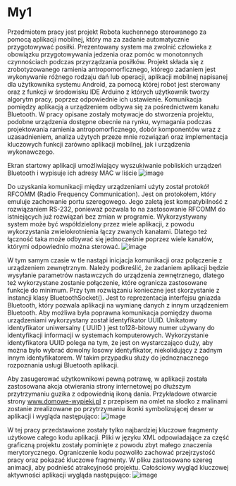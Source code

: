 # My1

Przedmiotem pracy jest projekt Robota kuchennego sterowanego za pomocą aplikacji mobilnej, który ma za zadanie automatycznie przygotowywać posiłki. Prezentowany system ma zwolnić człowieka z obowiązku przygotowywania jedzenia oraz pomóc w monotonnych czynnościach podczas przyrządzania posiłków. Projekt składa się z zrobotyzowanego ramienia antropomorficznego, którego zadaniem jest wykonywanie różnego rodzaju dań lub operacji, aplikacji mobilnej napisanej dla użytkownika systemu Android, za pomocą której robot jest sterowany oraz z funkcji w środowisku IDE Arduino z których użytkownik tworzy algorytm pracy, poprzez odpowiednie ich ustawienie. Komunikacja pomiędzy aplikacją a urządzeniem odbywa się za pośrednictwem kanału Bluetooth. W pracy opisane zostały motywacje do stworzenia projektu, podobne urządzenia dostępne obecnie na rynku, wymagania podczas projektowania ramienia antropomorficznego, dobór komponentów wraz z uzasadnieniem, analiza użytych przeze mnie rozwiązań oraz implementacja kluczowych funkcji zarówno aplikacji mobilnej, jak i urządzenia wykonawczego.

Ekran startowy aplikacji umożliwiający wyszukiwanie pobliskich urządzeń Bluetooth i wypisuje ich adresy MAC w liście
![image](https://user-images.githubusercontent.com/58587279/153871079-16948b4a-c9da-47f5-8a4e-a22ee640fa30.png)

Do uzyskania komunikacji między urządzeniami użyty został protokół RFCOMM (Radio Frequency Communication). Jest on protokołem, który emuluje zachowanie portu szeregowego. Jego zaletą jest kompatybilność z rozwiązaniem RS-232, ponieważ pozwala to na zastosowanie RFCOMM do istniejących już rozwiązań bez zmian w programie. Wykorzystywany system może być współdzielony przez wiele aplikacji, z powodu wykorzystania zwielokrotnienia łączy zwanych kanałami. Dlatego też łączność taka może odbywać się jednocześnie poprzez wiele kanałów, którymi odpowiednio można sterować. 
![image](https://user-images.githubusercontent.com/58587279/153871144-b6419dd4-dd07-46af-a0b6-253de59135b9.png)

W tym samym czasie w tle nastąpi inicjacja komunikacji oraz połączenie z urządzeniem zewnętrznym. Należy podkreślić, że zadaniem aplikacji będzie wysyłanie parametrów nastawczych do urządzenia zewnętrznego, dlatego też wykorzystane zostanie połączenie, które ogranicza zastosowane funkcje do minimum. Przy tym rozwiązaniu konieczne jest skorzystanie z instancji klasy BluetoothSocket(). Jest to reprezentacja interfejsu gniazda Bluetooth, który pozwala aplikacji na wymianę danych z innym urządzeniem Bluetooth. Aby możliwa była poprawna komunikacja pomiędzy dwoma urządzeniami wykorzystany został identyfikator UUID. Unikatowy identyfikator uniwersalny ( UUID )  jest to128-bitowy numer używany do identyfikacji informacji w systemach komputerowych. Wykorzystanie identyfikatora UUID polega na tym, że jest on wystarczająco duży, aby można było wybrać dowolny losowy identyfikator, niekolidujący z żadnym innym identyfikatorem. W takim przypadku służy do jednoznacznego rozpoznania usługi Bluetooth aplikacji. 

Aby zasugerować użytkownikowi pewną potrawę, w aplikacji została zastosowana akcja otwierania strony internetowej po dłuższym przytrzymaniu guzika z odpowiednią ikoną dania. Przykładowe otwarcie strony www.domowe-wypieki.pl z przepisem na omlet na słodko z malinami zostanie zrealizowane po przytrzymaniu ikonki symbolizującej deser w aplikacji i wygląda następująco:
![image](https://user-images.githubusercontent.com/58587279/153871327-41975ce5-4bd8-400f-808a-d5ee6db7c28f.png)

W tej pracy przedstawione zostały tylko najbardziej kluczowe fragmenty użytkowe całego kodu aplikacji. Pliki w języku XML odpowiadające za część graficzną projektu zostały pominięte z powodu zbyt małego znaczenia merytorycznego. Ograniczenie kodu pozwoliło zachować przejrzystość pracy oraz pokazać kluczowe fragmenty. W pliku zastosowano szereg animacji, aby podnieść atrakcyjność projektu. Całościowy wygląd kluczowej aktywności aplikacji wygląda następująco:
![image](https://user-images.githubusercontent.com/58587279/153871372-ad8db7d5-978d-4c53-a85f-1ae4cb75c46f.png)




